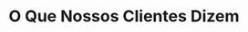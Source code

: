 ---
enable: true
title: "O Que Nossos Clientes Dizem"
description: "Veja como nossas soluções tecnológicas têm transformado negócios e conquistado a confiança de nossos clientes."

# Testimonials
testimonials:
  - name: "Carlos Mendes"
    designation: "CTO, Fintech Solutions"
    avatar: "/images/avatar-sm.png"
    content: "A API desenvolvida pela EAIX revolucionou nossa capacidade de processamento de transações. A performance é excepcional e a documentação é exemplar, facilitando a integração por toda nossa equipe de desenvolvimento."

  - name: "Fernanda Lima"
    designation: "Diretora de Inovação, Retail Tech"
    avatar: "/images/avatar-sm.png"
    content: "Implementamos o sistema de recomendação com IA da EAIX e vimos um aumento de 32% nas vendas cruzadas em apenas três meses. A precisão das recomendações e a facilidade de integração com nossa plataforma existente foram impressionantes."

  - name: "Ricardo Oliveira"
    designation: "Gerente de Produto, HealthCare App"
    avatar: "/images/avatar-sm.png"
    content: "O aplicativo desenvolvido pela EAIX superou todas as nossas expectativas. A interface intuitiva e o desempenho excepcional resultaram em uma taxa de adoção pelos usuários muito acima da média do mercado. O suporte técnico contínuo tem sido fundamental para o sucesso do projeto."

  - name: "Juliana Santos"
    designation: "COO, LogTech Soluções"
    avatar: "/images/avatar-sm.png"
    content: "A solução de automação com IA implementada pela EAIX reduziu nosso tempo de processamento em 67% e praticamente eliminou erros humanos em operações críticas. O retorno sobre o investimento foi alcançado em menos de seis meses, muito além do que esperávamos."

# don't create a separate page
_build:
  render: "never"
---